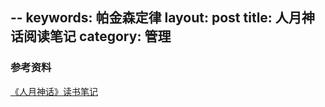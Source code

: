 --
keywords: 帕金森定律
layout: post
title: 人月神话阅读笔记
category: 管理
--- 


### 参考资料
[《人月神话》读书笔记](https://www.jianshu.com/p/da8a68354caa)